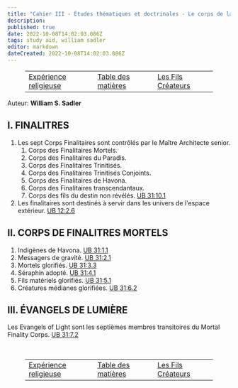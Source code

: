 ```yaml
---
title: "Cahier III - Études thématiques et doctrinales - Le corps de la finalité"
description: 
published: true
date: 2022-10-08T14:02:03.086Z
tags: study aid, william sadler
editor: markdown
dateCreated: 2022-10-08T14:02:03.086Z
---
```


<figure class="table chapter-navigator">
	<table>
		<tbody>
		<tr>
			<td><a href="/fr/article/William_S_Sadler/Workbook_3_Topical_and_Doctrinal_Studies/Religious_Experience">Expérience religieuse</a></td>
			<td><a href="/fr/article/William_S_Sadler/Workbook_3_Topical_and_Doctrinal_Studies/Index">Table des matières</a></td>
			<td><a href="/fr/article/William_S_Sadler/Workbook_3_Topical_and_Doctrinal_Studies/The_Creator_Sons">Les Fils Créateurs</a></td>
		</tr>
		</tbody>
	</table>
</figure>

Auteur: **William S. Sadler**

## I. FINALITRES

1. Les sept Corps Finalitaires sont contrôlés par le Maître Architecte senior.
	1. Corps des Finalitaires Mortels.
	2. Corps des Finalitaires du Paradis.
	3. Corps des Finalitaires Trinitisés.
	4. Corps des Finalitaires Trinitisés Conjoints.
	5. Corps des Finalitaires de Havona.
	6. Corps des Finalitaires transcendantaux.
	7. Corps des fils du destin non révélés. [UB 31:10.1](/en/The_Urantia_Book/31#p10_1)
2. Les finalitaires sont destinés à servir dans les univers de l'espace extérieur. [UB 12:2.6](/en/The_Urantia_Book/12#p2_6)

## II. CORPS DE FINALITRES MORTELS

1. Indigènes de Havona. [UB 31:1.1](/en/The_Urantia_Book/31#p1_1)
2. Messagers de gravité. [UB 31:2.1](/en/The_Urantia_Book/31#p2_1)
3. Mortels glorifiés. [UB 31:3.3](/en/The_Urantia_Book/31#p3_3)
4. Séraphin adopté. [UB 31:4.1](/en/The_Urantia_Book/31#p4_1)
5. Fils matériels glorifiés. [UB 31:5.1](/en/The_Urantia_Book/31#p5_1)
6. Créatures médianes glorifiées. [UB 31:6.2](/en/The_Urantia_Book/31#p6_2)

## III. ÉVANGELS DE LUMIÈRE

Les Evangels of Light sont les septièmes membres transitoires du Mortal Finality Corps. [UB 31:7.2](/en/The_Urantia_Book/31#p7_2)


<br>

<figure class="table chapter-navigator">
	<table>
		<tbody>
		<tr>
			<td><a href="/fr/article/William_S_Sadler/Workbook_3_Topical_and_Doctrinal_Studies/Religious_Experience">Expérience religieuse</a></td>
			<td><a href="/fr/article/William_S_Sadler/Workbook_3_Topical_and_Doctrinal_Studies/Index">Table des matières</a></td>
			<td><a href="/fr/article/William_S_Sadler/Workbook_3_Topical_and_Doctrinal_Studies/The_Creator_Sons">Les Fils Créateurs</a></td>
		</tr>
		</tbody>
	</table>
</figure>